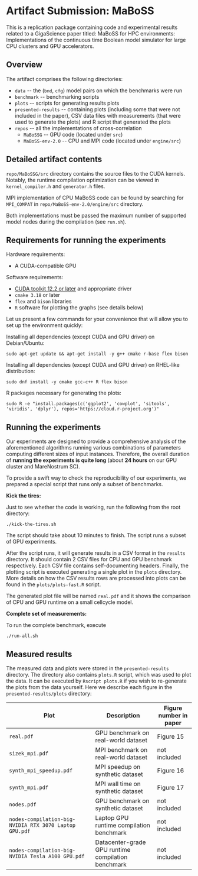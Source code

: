 # Artifact Submission: MaBoSS

This is a replication package containing code and experimental results related to a GigaScience paper titled: MaBoSS for HPC environments: Implementations of the continuous time Boolean model simulator for large CPU clusters and GPU accelerators.

## Overview

The artifact comprises the following directories:

* `data` -- the (`bnd`, `cfg`) model pairs on which the benchmarks were run
* `benchmark` -- benchmarking scripts
* `plots` -- scripts for generating results plots	
* `presented-results` -- containing plots (including some that were not included in the paper), CSV data files with measurements (that were used to generate the plots) and R script that generated the plots
* `repos` -- all the implementations of cross-correlation
  - `MaBoSSG` -- GPU code (located under `src`)
  - `MaBoSS-env-2.0` -- CPU and MPI code (located under `engine/src`)


## Detailed artifact contents

`repo/MaBoSSG/src` directory contains the source files to the CUDA kernels. Notably, the runtime compilation optimization can be viewed in `kernel_compiler.h` and `generator.h` files.

MPI implementation of CPU MaBoSS code can be found by searching for `MPI_COMPAT` in `repo/MaBoSS-env-2.0/engine/src` directory.

Both implementations must be passed the maximum number of supported model nodes during the compilation (see `run.sh`).


## Requirements for running the experiments

Hardware requirements:

* A CUDA-compatible GPU

Software requirements:

* [CUDA toolkit 12.2 or later](https://developer.nvidia.com/cuda-downloads) and appropriate driver
* `cmake 3.18` or later 
* `flex` and `bison` libraries
* `R` software for plotting the graphs (see details below)

Let us present a few commands for your convenience that will allow you to set up the environment quickly:

Installing all dependencies (except CUDA and GPU driver) on Debian/Ubuntu:
```
sudo apt-get update && apt-get install -y g++ cmake r-base flex bison
```

Installing all dependencies (except CUDA and GPU driver) on RHEL-like distribution:
```
sudo dnf install -y cmake gcc-c++ R flex bison
```

R packages necessary for generating the plots:
```
sudo R -e "install.packages(c('ggplot2', 'cowplot', 'sitools', 'viridis', 'dplyr'), repos='https://cloud.r-project.org')"
```


## Running the experiments

Our experiments are designed to provide a comprehensive analysis of the aforementioned algorithms running various combinations of parameters computing different sizes of input instances. Therefore, the overall duration of **running the experiments is quite long** (about **24 hours** on our GPU cluster and MareNostrum SC).

To provide a swift way to check the reproducibility of our experiments, we prepared a special script that runs only a subset of benchmarks.

**Kick the tires:**

Just to see whether the code is working, run the following from the root directory:
```
./kick-the-tires.sh
```
The script should take about 10 minutes to finish. The script runs a subset of GPU experiments. 

After the script runs, it will generate results in a CSV format in the `results` directory. It should contain 2 CSV files for CPU and GPU benchmark respectively. Each CSV file contains self-documenting headers. Finally, the plotting script is executed generating a single plot in the `plots` directory. 
More details on how the CSV results rows are processed into plots can be found in the `plots/plots-fast.R` script.

The generated plot file will be named `real.pdf` and it shows the comparison of CPU and GPU runtime on a small cellcycle model.


**Complete set of measurements:**

To run the complete benchmark, execute
```
./run-all.sh
```

## Measured results

The measured data and plots were stored in the `presented-results` directory. The directory also contains `plots.R` script, which was used to plot the data. It can be executed by `Rscript plots.R` if you wish to re-generate the plots from the data yourself. Here we describe each figure in the `presented-results/plots` directory:

| Plot | Description | Figure number in paper |
| --------------------------- | ----------- | -- |
| `real.pdf`| GPU benchmark on real-world dataset | Figure 15
| `sizek_mpi.pdf`| MPI benchmark on real-world dataset | not included 
| `synth_mpi_speedup.pdf`| MPI speedup on synthetic dataset | Figure 16 
| `synth_mpi.pdf`| MPI wall time on synthetic dataset | Figure 17
| `nodes.pdf`|GPU benchmark on synthetic dataset |  not included
| `nodes-compilation-big-NVIDIA RTX 3070 Laptop GPU.pdf`| Laptop GPU runtime compilation benchmark |   not included
| `nodes-compilation-big-NVIDIA Tesla A100 GPU.pdf`| Datacenter-grade GPU runtime compilation benchmark |  not included